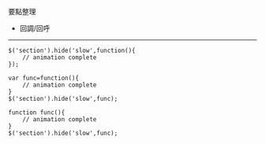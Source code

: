 要點整理
- 回調/回呼

---

```
$('section').hide('slow',function(){
	// animation complete
});
```

```
var func=function(){
	// animation complete
}
$('section').hide('slow',func);
```

```
function func(){
	// animation complete
}
$('section').hide('slow',func);
```
